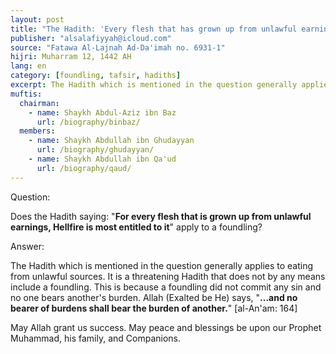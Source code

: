 ```yaml
---
layout: post
title: "The Hadith: 'Every flesh that has grown up from unlawful earnings, Hellfire is most entitled to it'"
publisher: "alsalafiyyah@icloud.com"
source: "Fatawa Al-Lajnah Ad-Da'imah no. 6931-1"
hijri: Muharram 12, 1442 AH
lang: en
category: [foundling, tafsir, hadiths]
excerpt: The Hadith which is mentioned in the question generally applies to eating from unlawful sources. It is a threatening Hadith that does not by any means include a foundling.
muftis:
  chairman: 
    - name: Shaykh Abdul-Aziz ibn Baz
      url: /biography/binbaz/
  members: 
    - name: Shaykh Abdullah ibn Ghudayyan
      url: /biography/ghudayyan/
    - name: Shaykh Abdullah ibn Qa'ud
      url: /biography/qaud/
---
```


Question: 

Does the Hadith saying: "**For every flesh that is grown up from unlawful earnings, Hellfire is most entitled to it**" apply to a foundling?

Answer:

The Hadith which is mentioned in the question generally applies to eating from unlawful sources. It is a threatening Hadith that does not by any means include a foundling. This is because a foundling did not commit any sin and no one bears another's burden. Allah (Exalted be He) says, "**...and no bearer of burdens shall bear the burden of another.**" [al-An'am: 164]

May Allah grant us success. May peace and blessings be upon our Prophet Muhammad, his family, and Companions.
